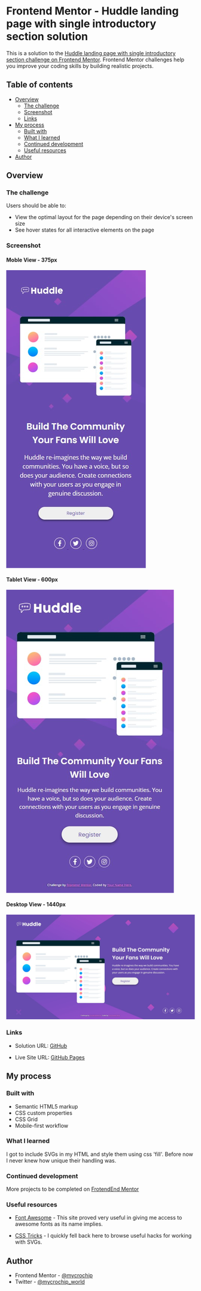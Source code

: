 # Frontend Mentor - Huddle landing page with single introductory section solution

This is a solution to the [Huddle landing page with single introductory section challenge on Frontend Mentor](https://www.frontendmentor.io/challenges/huddle-landing-page-with-a-single-introductory-section-B_2Wvxgi0). Frontend Mentor challenges help you improve your coding skills by building realistic projects. 



## Table of contents

- [Overview](#overview)
  - [The challenge](#the-challenge)
  - [Screenshot](#screenshot)
  - [Links](#links)
- [My process](#my-process)
  - [Built with](#built-with)
  - [What I learned](#what-i-learned)
  - [Continued development](#continued-development)
  - [Useful resources](#useful-resources)
- [Author](#author)



## Overview

### The challenge

Users should be able to:

- View the optimal layout for the page depending on their device's screen size
- See hover states for all interactive elements on the page


### Screenshot

#### Moble View - 375px
![Mobile View - 375px](images/screenshot--mobile.jpg)

#### Tablet View - 600px
![Tablet View - 600px](images/screenshot--tablet.jpg)

#### Desktop View - 1440px
![Desktop View - 1440px](images/screenshot--desktop.jpg)


### Links

- Solution URL: [GitHub](https://github.com/mycrochip/huddle-landing-page-with-single-introductory-section-master.git)

- Live Site URL: [GitHub Pages](https://mycrochip.github.io/huddle-landing-page-with-single-introductory-section/)



## My process

### Built with

- Semantic HTML5 markup
- CSS custom properties
- CSS Grid
- Mobile-first workflow


### What I learned

I got to include SVGs in my HTML and style them using css 'fill'. Before now I never knew how unique their handling was.


### Continued development

More projects to be completed on [FrotendEnd Mentor](https://www.frontendmentor.io/)


### Useful resources

- [Font Awesome](https://fontawesome.com/icons/instagram?s=brands) - This site proved very useful in giving me access to awesome fonts as its name implies.

- [CSS Tricks](https://css-tricks.com/change-color-of-svg-on-hover/) - I quickly fell back here to browse useful hacks for working with SVGs.



## Author

- Frontend Mentor - [@mycrochip](https://www.frontendmentor.io/profile/mycrochip)
- Twitter - [@mycrochip_world](https://www.twitter.com/mycrochip_world)